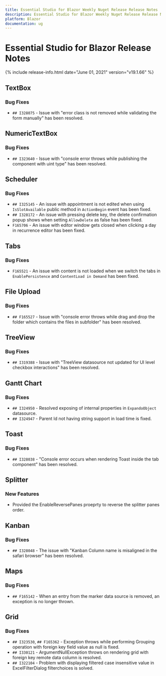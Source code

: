 ```yaml
---
title: Essential Studio for Blazor Weekly Nuget Release Release Notes  
description: Essential Studio for Blazor Weekly Nuget Release Release Notes  
platform: Blazor
documentation: ug
---
```


# Essential Studio for Blazor  Release Notes  

{% include release-info.html date="June 01, 2021"  version="v19.1.66" %} 


##  TextBox

###    Bug Fixes

- `## I328075` - Issue with "error class is not removed while validating the form manually" has been resolved.

##  NumericTextBox

###    Bug Fixes

- `## I323640` - Issue with "console error throws while publishing the component with uint type" has been resolved.

##  Scheduler

###    Bug Fixes

- `## I325145` - An issue with appointment is not edited when using `IsSlotAvailable` public method in `ActionBegin` event has been fixed.
- `## I328172` - An issue with pressing delete key, the delete confirmation popup shows when setting `AllowDelete` as false has been fixed.
- `F165706` - An issue with editor window gets closed when clicking a day in recurrence editor has been fixed.

##  Tabs

###    Bug Fixes

- `F165521` - An issue with content is not loaded when we switch the tabs in `EnablePersistence` and `ContentLoad in Demand` has been fixed.

##  File Upload

###    Bug Fixes

- `## F165527` - Issue with "console error throws while drag and drop the folder which contains the files in subfolder" has been resolved.

##  TreeView

###    Bug Fixes

- `## I319388` - Issue with "TreeView datasource not updated for UI level checkbox interactions" has been resolved.

##  Gantt Chart

###    Bug Fixes

- `## I324950` - Resolved exposing of internal properties in `ExpandoObject` datasource.
- `## I324947` - Parent Id not having string support in load time is fixed.

##  Toast

###    Bug Fixes

- `## I328038` - "Console error occurs when rendering Toast inside the tab component" has been resolved.

##  Splitter

###    New Features

- Provided the EnableReversePanes  proeprty to reverse the splitter panes order.

##  Kanban

###    Bug Fixes

- `## I328048` - The issue with "Kanban Column name is misaligned in the safari browser" has been resolved.

##  Maps

###    Bug Fixes

- `## F165142` - When an entry from the marker data source is removed, an exception is no longer thrown.

##  Grid

###    Bug Fixes

- `## I323530`, `## F165362` - Exception throws while performing Grouping operation with foreign key field value as null is fixed.
- `## I330121` - ArgumentNullException throws on rendering grid with foreign key remote data column is resolved.
- `## I322104` - Problem with displaying filtered case insensitive value in ExcelFilterDialog filterchoices is solved.
